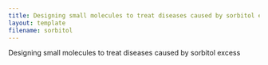 ```yaml
---
title: Designing small molecules to treat diseases caused by sorbitol excess
layout: template
filename: sorbitol
---
```


Designing small molecules to treat diseases caused by sorbitol excess
